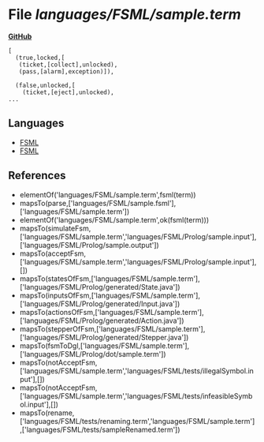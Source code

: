 # File _languages/FSML/sample.term_
**[GitHub](https://github.com/softlang/yas/blob/master/languages/FSML/sample.term)**
```
[ 
  (true,locked,[
   (ticket,[collect],unlocked),
   (pass,[alarm],exception)]),

  (false,unlocked,[
    (ticket,[eject],unlocked),
...
```

## Languages
* [FSML](../languages/FSML.md)
* [FSML](../languages/FSML.md)

## References
* elementOf('languages/FSML/sample.term',fsml(term))
* mapsTo(parse,['languages/FSML/sample.fsml'],['languages/FSML/sample.term'])
* elementOf('languages/FSML/sample.term',ok(fsml(term)))
* mapsTo(simulateFsm,['languages/FSML/sample.term','languages/FSML/Prolog/sample.input'],['languages/FSML/Prolog/sample.output'])
* mapsTo(acceptFsm,['languages/FSML/sample.term','languages/FSML/Prolog/sample.input'],[])
* mapsTo(statesOfFsm,['languages/FSML/sample.term'],['languages/FSML/Prolog/generated/State.java'])
* mapsTo(inputsOfFsm,['languages/FSML/sample.term'],['languages/FSML/Prolog/generated/Input.java'])
* mapsTo(actionsOfFsm,['languages/FSML/sample.term'],['languages/FSML/Prolog/generated/Action.java'])
* mapsTo(stepperOfFsm,['languages/FSML/sample.term'],['languages/FSML/Prolog/generated/Stepper.java'])
* mapsTo(fsmToDgl,['languages/FSML/sample.term'],['languages/FSML/Prolog/dot/sample.term'])
* mapsTo(notAcceptFsm,['languages/FSML/sample.term','languages/FSML/tests/illegalSymbol.input'],[])
* mapsTo(notAcceptFsm,['languages/FSML/sample.term','languages/FSML/tests/infeasibleSymbol.input'],[])
* mapsTo(rename,['languages/FSML/tests/renaming.term','languages/FSML/sample.term'],['languages/FSML/tests/sampleRenamed.term'])
